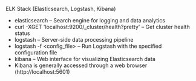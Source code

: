 ELK Stack (Elasticsearch, Logstash, Kibana)
- elasticsearch – Search engine for logging and data analytics
- curl -XGET
'localhost:9200/_cluster/health?pretty' – Get
cluster health status
- logstash – Server-side data processing pipeline
- logstash -f <config_file> – Run Logstash with the
specified configuration file
- kibana – Web interface for visualizing Elasticsearch data
- Kibana is generally accessed through a web browser
(http://localhost:5601)

